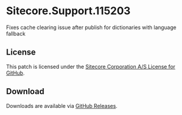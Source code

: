 # Sitecore.Support.115203
Fixes cache clearing issue after publish for dictionaries with language fallback

## License  
This patch is licensed under the [Sitecore Corporation A/S License for GitHub](https://github.com/sitecoresupport/Sitecore.Support.115203/blob/master/LICENSE).  

## Download  
Downloads are available via [GitHub Releases](https://github.com/sitecoresupport/Sitecore.Support.115203/releases).  
